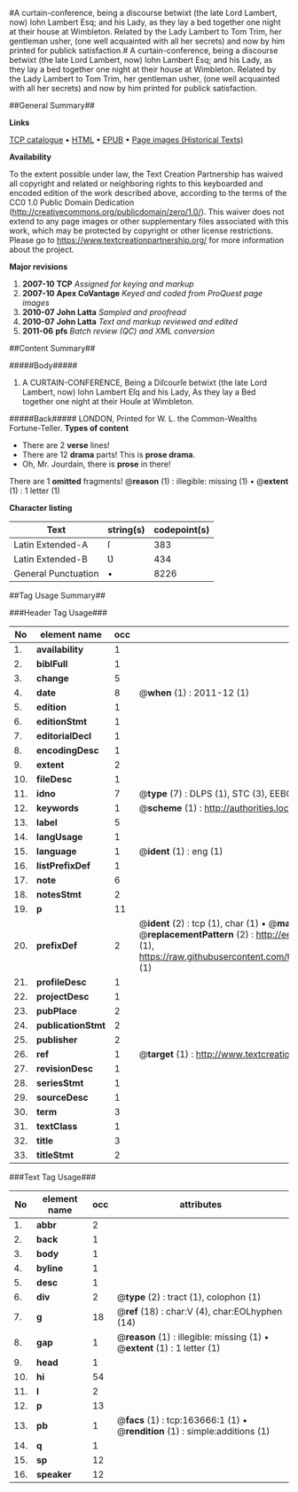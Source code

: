 #A curtain-conference, being a discourse betwixt (the late Lord Lambert, now) Iohn Lambert Esq; and his Lady, as they lay a bed together one night at their house at Wimbleton. Related by the Lady Lambert to Tom Trim, her gentleman usher, (one well acquainted with all her secrets) and now by him printed for publick satisfaction.#
A curtain-conference, being a discourse betwixt (the late Lord Lambert, now) Iohn Lambert Esq; and his Lady, as they lay a bed together one night at their house at Wimbleton. Related by the Lady Lambert to Tom Trim, her gentleman usher, (one well acquainted with all her secrets) and now by him printed for publick satisfaction.

##General Summary##

**Links**

[TCP catalogue](http://www.ota.ox.ac.uk/tcp/)  • 
[HTML](http://tei.it.ox.ac.uk/tcp/Texts-HTML/free/A81/A81195.html)  • 
[EPUB](http://tei.it.ox.ac.uk/tcp/Texts-EPUB/free/A81/A81195.epub) • 
[Page images (Historical Texts)](https://historicaltexts.jisc.ac.uk/eebo-99872074e)

**Availability**

To the extent possible under law, the Text Creation Partnership has waived all copyright and related or neighboring rights to this keyboarded and encoded edition of the work described above, according to the terms of the CC0 1.0 Public Domain Dedication (http://creativecommons.org/publicdomain/zero/1.0/). This waiver does not extend to any page images or other supplementary files associated with this work, which may be protected by copyright or other license restrictions. Please go to https://www.textcreationpartnership.org/ for more information about the project.

**Major revisions**

1. __2007-10__ __TCP__ *Assigned for keying and markup*
1. __2007-10__ __Apex CoVantage__ *Keyed and coded from ProQuest page images*
1. __2010-07__ __John Latta__ *Sampled and proofread*
1. __2010-07__ __John Latta__ *Text and markup reviewed and edited*
1. __2011-06__ __pfs__ *Batch review (QC) and XML conversion*

##Content Summary##

#####Body#####

1. A CURTAIN-CONFERENCE, Being a Diſcourſe betwixt (the late Lord Lambert, now) Iohn Lambert Eſq and his Lady, As they lay a Bed together one night at their Houſe at Wimbleton.

#####Back#####
LONDON, Printed for W. L. the Common-Wealths Fortune-Teller.
**Types of content**

  * There are 2 **verse** lines!
  * There are 12 **drama** parts! This is **prose drama**.
  * Oh, Mr. Jourdain, there is **prose** in there!

There are 1 **omitted** fragments! 
 @__reason__ (1) : illegible: missing (1)  •  @__extent__ (1) : 1 letter (1)

**Character listing**


|Text|string(s)|codepoint(s)|
|---|---|---|
|Latin Extended-A|ſ|383|
|Latin Extended-B|Ʋ|434|
|General Punctuation|•|8226|

##Tag Usage Summary##

###Header Tag Usage###

|No|element name|occ|attributes|
|---|---|---|---|
|1.|__availability__|1||
|2.|__biblFull__|1||
|3.|__change__|5||
|4.|__date__|8| @__when__ (1) : 2011-12 (1)|
|5.|__edition__|1||
|6.|__editionStmt__|1||
|7.|__editorialDecl__|1||
|8.|__encodingDesc__|1||
|9.|__extent__|2||
|10.|__fileDesc__|1||
|11.|__idno__|7| @__type__ (7) : DLPS (1), STC (3), EEBO-CITATION (1), PROQUEST (1), VID (1)|
|12.|__keywords__|1| @__scheme__ (1) : http://authorities.loc.gov/ (1)|
|13.|__label__|5||
|14.|__langUsage__|1||
|15.|__language__|1| @__ident__ (1) : eng (1)|
|16.|__listPrefixDef__|1||
|17.|__note__|6||
|18.|__notesStmt__|2||
|19.|__p__|11||
|20.|__prefixDef__|2| @__ident__ (2) : tcp (1), char (1)  •  @__matchPattern__ (2) : ([0-9\-]+):([0-9IVX]+) (1), (.+) (1)  •  @__replacementPattern__ (2) : http://eebo.chadwyck.com/downloadtiff?vid=$1&page=$2 (1), https://raw.githubusercontent.com/textcreationpartnership/Texts/master/tcpchars.xml#$1 (1)|
|21.|__profileDesc__|1||
|22.|__projectDesc__|1||
|23.|__pubPlace__|2||
|24.|__publicationStmt__|2||
|25.|__publisher__|2||
|26.|__ref__|1| @__target__ (1) : http://www.textcreationpartnership.org/docs/. (1)|
|27.|__revisionDesc__|1||
|28.|__seriesStmt__|1||
|29.|__sourceDesc__|1||
|30.|__term__|3||
|31.|__textClass__|1||
|32.|__title__|3||
|33.|__titleStmt__|2||


###Text Tag Usage###

|No|element name|occ|attributes|
|---|---|---|---|
|1.|__abbr__|2||
|2.|__back__|1||
|3.|__body__|1||
|4.|__byline__|1||
|5.|__desc__|1||
|6.|__div__|2| @__type__ (2) : tract (1), colophon (1)|
|7.|__g__|18| @__ref__ (18) : char:V (4), char:EOLhyphen (14)|
|8.|__gap__|1| @__reason__ (1) : illegible: missing (1)  •  @__extent__ (1) : 1 letter (1)|
|9.|__head__|1||
|10.|__hi__|54||
|11.|__l__|2||
|12.|__p__|13||
|13.|__pb__|1| @__facs__ (1) : tcp:163666:1 (1)  •  @__rendition__ (1) : simple:additions (1)|
|14.|__q__|1||
|15.|__sp__|12||
|16.|__speaker__|12||
